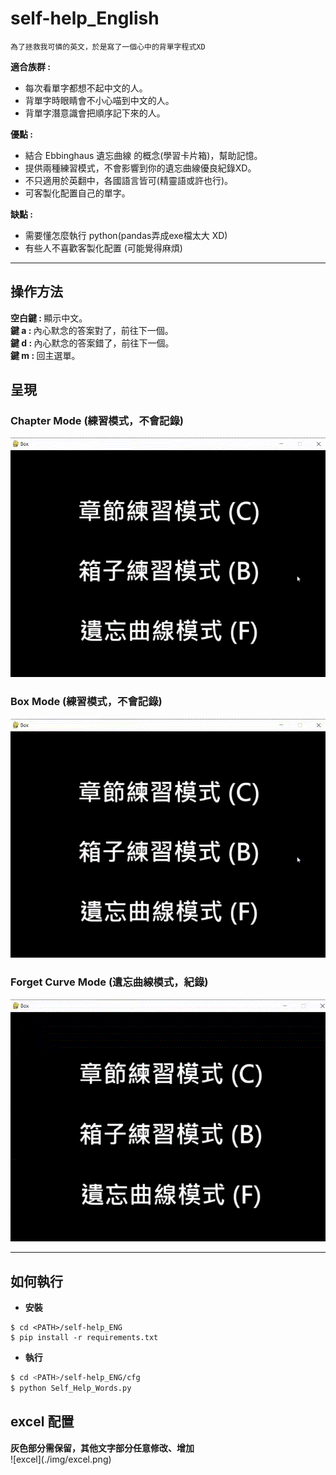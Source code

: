 # self-help_English
```
為了拯救我可憐的英文，於是寫了一個心中的背單字程式XD
```

<b>適合族群 :</b>
* 每次看單字都想不起中文的人。
* 背單字時眼睛會不小心喵到中文的人。
* 背單字潛意識會把順序記下來的人。

<b>優點 : </b>
* 結合 Ebbinghaus 遺忘曲線 的概念(學習卡片箱)，幫助記憶。
* 提供兩種練習模式，不會影響到你的遺忘曲線優良紀錄XD。
* 不只適用於英翻中，各國語言皆可(精靈語或許也行)。
* 可客製化配置自己的單字。

<b>缺點 : </b>
* 需要懂怎麼執行 python(pandas弄成exe檔太大 XD)
* 有些人不喜歡客製化配置 (可能覺得麻煩)

---
## 操作方法
<div><b>空白鍵 : </b> 顯示中文。</div>
<div><b>鍵 a : </b> 內心默念的答案對了，前往下一個。</div>
<div><b>鍵 d : </b> 內心默念的答案錯了，前往下一個。</div>
<div><b>鍵 m : </b> 回主選單。</div>

## 呈現
### Chapter Mode (練習模式，不會記錄)
![chapter mode](./img/chapterMode.gif)

### Box Mode (練習模式，不會記錄)
![box mode](./img/boxMode.gif)

### Forget Curve Mode (遺忘曲線模式，紀錄)
![forget curve mode](./img/forgetMode.gif)

---
## 如何執行
* <b>安裝</b>
```
$ cd <PATH>/self-help_ENG
$ pip install -r requirements.txt
```
* <b>執行</b>
```bash
$ cd <PATH>/self-help_ENG/cfg
$ python Self_Help_Words.py
```


## excel  配置
<div><b>灰色部分需保留，其他文字部分任意修改、增加</b></div>
![excel](./img/excel.png)



